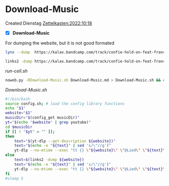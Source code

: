 # Download-Music
Created Dienstag [Zettelkasten:2022:10:18]()

- [X] **Download-Music**

For dumping the website, but it is not good formated
```bash
lynx --dump  https://kalax.bandcamp.com/track/confie-hold-on-feat-francci

links2 -dump https://kalax.bandcamp.com/track/confie-hold-on-feat-francci
```


*run-cell.sh*
```bash
noweb.py -RDownload-Music.sh Download-Music.md > Download-Music.sh && echo "Download-Music.sh" && date
```

*Download-Music.sh*
```bash
#!/bin/bash
source config.sh; # load the config library functions
echo "$1"
website="$1"
musicDir="$(config_get musicDir)"
yt="$(echo "$website" | grep youtube)"
cd $musicDir
if [[ ! "$yt" = "" ]];
then
    text="$(yt-dlp --get-description ${website})"
    text="$(echo -e "${text}" | sed 's/\"//g')"
    yt-dlp --no-mtime --exec "tt {} \"${website}\" \"@Lied\" \"${text}\" " -o "$musicDir/%(title)s.%(ext)s" -f '251/140' -i "${website}"
else
    text=$(links2 -dump ${website})
    text="$(echo -e "${text}" | sed 's/\"//g')"
    yt-dlp --no-mtime --exec "tt {} \"${website}\" \"@Lied\" \"${text}\" " -o "$musicDir/%(title)s.%(ext)s" --embed-thumbnail -f b --no-mtime --audio-quality 0 -i "${website}"
fi
#sleep 5
```

